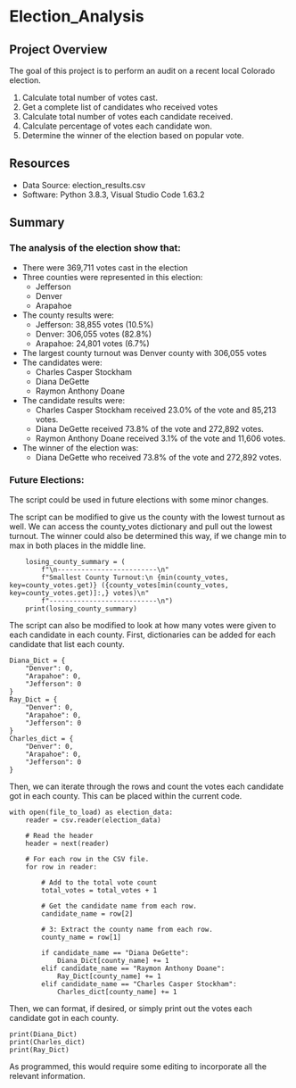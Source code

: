# Election_Analysis

## Project Overview
The goal of this project is to perform an audit on a recent local Colorado election.

1. Calculate total number of votes cast.
2. Get a complete list of candidates who received votes
3. Calculate total number of votes each candidate received.
4. Calculate percentage of votes each candidate won.
5. Determine the winner of the election based on popular vote.

## Resources
- Data Source: election_results.csv
- Software: Python 3.8.3, Visual Studio Code 1.63.2

## Summary
### The analysis of the election show that:
- There were 369,711 votes cast in the election
- Three counties were represented in this election:
  - Jefferson
  - Denver
  - Arapahoe
- The county results were:
  - Jefferson: 38,855 votes (10.5%)
  - Denver: 306,055 votes (82.8%)
  - Arapahoe: 24,801 votes (6.7%)
- The largest county turnout was Denver county with 306,055 votes
- The candidates were:
  - Charles Casper Stockham
  - Diana DeGette
  - Raymon Anthony Doane
- The candidate results were:
  - Charles Casper Stockham received 23.0% of the vote and 85,213 votes.
  - Diana DeGette received 73.8% of the vote and 272,892 votes.
  - Raymon Anthony Doane received 3.1% of the vote and 11,606 votes.
- The winner of the election was:
  - Diana DeGette who received 73.8% of the vote and 272,892 votes.
### Future Elections:
The script could be used in future elections with some minor changes.

The script can be modified to give us the county with the lowest turnout as well. We can access the county_votes dictionary and pull out the lowest turnout. The winner could also be determined this way, if we change min to max in both places in the middle line.

```
    losing_county_summary = (
        f"\n-------------------------\n"
        f"Smallest County Turnout:\n {min(county_votes, key=county_votes.get)} ({county_votes[min(county_votes, key=county_votes.get)]:,} votes)\n"
        f"---------------------------\n")
    print(losing_county_summary)

```

The script can also be modified to look at how many votes were given to each candidate in each county. First, dictionaries can be added for each candidate that list each county.

```
Diana_Dict = {
    "Denver": 0,
    "Arapahoe": 0,
    "Jefferson": 0
}
Ray_Dict = {
    "Denver": 0,
    "Arapahoe": 0,
    "Jefferson": 0
}
Charles_dict = {
    "Denver": 0,
    "Arapahoe": 0,
    "Jefferson": 0
}
```
Then, we can iterate through the rows and count the votes each candidate got in each county. This can be placed within the current code.

```
with open(file_to_load) as election_data:
    reader = csv.reader(election_data)

    # Read the header
    header = next(reader)

    # For each row in the CSV file.
    for row in reader:

        # Add to the total vote count
        total_votes = total_votes + 1

        # Get the candidate name from each row.
        candidate_name = row[2]

        # 3: Extract the county name from each row.
        county_name = row[1]

        if candidate_name == "Diana DeGette":
            Diana_Dict[county_name] += 1
        elif candidate_name == "Raymon Anthony Doane":
            Ray_Dict[county_name] += 1
        elif candidate_name == "Charles Casper Stockham":
            Charles_dict[county_name] += 1

```

Then, we can format, if desired, or simply print out the votes each candidate got in each county.

```
print(Diana_Dict)
print(Charles_dict)
print(Ray_Dict)
```

As programmed, this would require some editing to incorporate all the relevant information.


